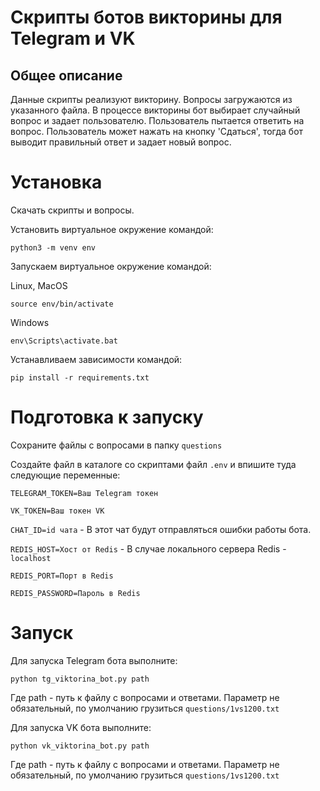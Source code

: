 # Скрипты ботов викторины для Telegram и VK

## Общее описание
Данные скрипты реализуют викторину. Вопросы загружаются из указанного файла. В процессе викторины бот выбирает
случайный вопрос и задает пользователю. Пользователь пытается ответить на вопрос. Пользователь может нажать 
на кнопку 'Сдаться', тогда бот выводит правильный ответ и задает новый вопрос.

# Установка
Скачать скрипты и вопросы.

Установить виртуальное окружение командой:
```commandline
python3 -m venv env
```

Запускаем виртуальное окружение командой:

Linux, MacOS
```commandline
source env/bin/activate
```

Windows
```commandline
env\Scripts\activate.bat
```

Устанавливаем зависимости командой:
```commandline
pip install -r requirements.txt
```

# Подготовка к запуску
Сохраните файлы с вопросами в папку `questions`

Создайте файл в каталоге со скриптами файл `.env` и впишите туда следующие переменные:

`TELEGRAM_TOKEN=Ваш Telegram токен`

`VK_TOKEN=Ваш токен VK`

`CHAT_ID=id чата` - В этот чат будут отправляться ошибки работы бота. 

`REDIS_HOST=Хост от Redis` - В случае локального сервера Redis - `localhost`

`REDIS_PORT=Порт в Redis`

`REDIS_PASSWORD=Пароль в Redis`


# Запуск

Для запуска Telegram бота выполните:
```commandline
python tg_viktorina_bot.py path
```
Где path - путь к файлу с вопросами и ответами. Параметр не обязательный, по умолчанию грузиться `questions/1vs1200.txt`

Для запуска VK бота выполните:
```commandline
python vk_viktorina_bot.py path
```
Где path - путь к файлу с вопросами и ответами. Параметр не обязательный, по умолчанию грузиться `questions/1vs1200.txt`